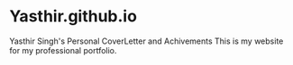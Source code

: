 # Yasthir.github.io
Yasthir Singh's Personal CoverLetter and Achivements
This is my website for my professional portfolio.
